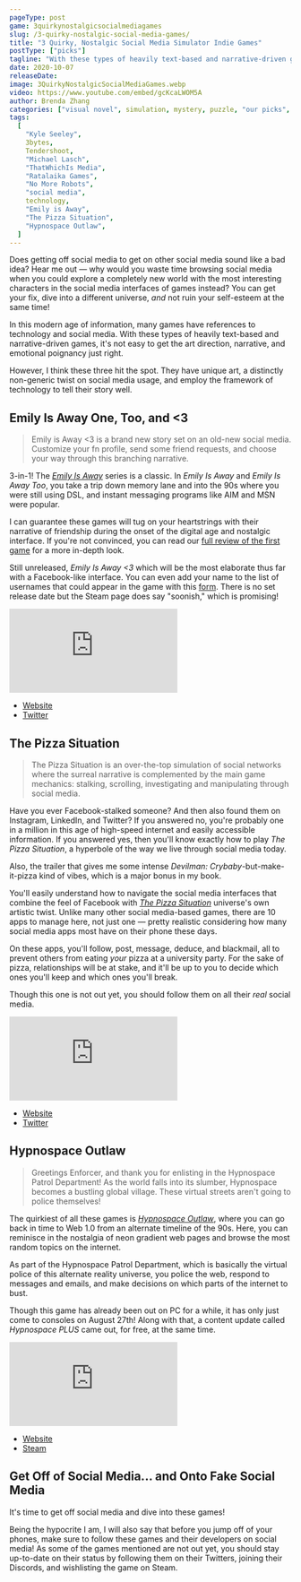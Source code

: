 ```yaml
---
pageType: post
game: 3quirkynostalgicsocialmediagames
slug: /3-quirky-nostalgic-social-media-games/
title: "3 Quirky, Nostalgic Social Media Simulator Indie Games"
postType: ["picks"]
tagline: "With these types of heavily text-based and narrative-driven games, it's not easy to get the art direction, narrative, and emotional poignancy just right. However, I think these ones hit the spot — they have unique art, a distinctly non-generic twist on social media usage, and employ the framework of technology to tell their story well."
date: 2020-10-07
releaseDate:
image: 3QuirkyNostalgicSocialMediaGames.webp
video: https://www.youtube.com/embed/gcKcaLWOM5A
author: Brenda Zhang
categories: ["visual novel", simulation, mystery, puzzle, "our picks", story]
tags:
  [
    "Kyle Seeley",
    3bytes,
    Tendershoot,
    "Michael Lasch",
    "ThatWhichIs Media",
    "Ratalaika Games",
    "No More Robots",
    "social media",
    technology,
    "Emily is Away",
    "The Pizza Situation",
    "Hypnospace Outlaw",
  ]
---
```


Does getting off social media to get on other social media sound like a bad idea? Hear me out — why would you waste time browsing social media when you could explore a completely new world with the most interesting characters in the social media interfaces of games instead? You can get your fix, dive into a different universe, _and_ not ruin your self-esteem at the same time!

In this modern age of information, many games have references to technology and social media. With these types of heavily text-based and narrative-driven games, it's not easy to get the art direction, narrative, and emotional poignancy just right.

However, I think these three hit the spot. They have unique art, a distinctly non-generic twist on social media usage, and employ the framework of technology to tell their story well.

## Emily Is Away One, Too, and <3

> Emily is Away <3 is a brand new story set on an old-new social media. Customize your fn profile, send some friend requests, and choose your way through this branching narrative.

3-in-1! The [_Emily Is Away_](https://indiestorygames.com/heartbreak-emily-is-away) series is a classic. In _Emily Is Away_ and _Emily Is Away Too_, you take a trip down memory lane and into the 90s where you were still using DSL, and instant messaging programs like AIM and MSN were popular.

I can guarantee these games will tug on your heartstrings with their narrative of friendship during the onset of the digital age and nostalgic interface. If you're not convinced, you can read our [full review of the first game](https://indiestorygames.com/heartbreak-emily-is-away) for a more in-depth look.

Still unreleased, _Emily Is Away <3_ which will be the most elaborate thus far with a Facebook-like interface. You can even add your name to the list of usernames that could appear in the game with this [form](https://goo.gl/forms/LNoUnvv3DvUTW2F12). There is no set release date but the Steam page does say "soonish," which is promising!

<iframe loading="lazy" src="https://www.youtube.com/embed/vIpwKLXBpjI?modestbranding=1" frameborder="0" allow="accelerometer; encrypted-media; gyroscope; picture-in-picture" allowfullscreen></iframe>

- [Website](http://emilyisaway.com/)
- [Twitter](https://twitter.com/KyleSeeley23)

## The Pizza Situation

> The Pizza Situation is an over-the-top simulation of social networks where the surreal narrative is complemented by the main game mechanics: stalking, scrolling, investigating and manipulating through social media.

Have you ever Facebook-stalked someone? And then also found them on Instagram, LinkedIn, and Twitter? If you answered no, you're probably one in a million in this age of high-speed internet and easily accessible information. If you answered yes, then you'll know exactly how to play _The Pizza Situation_, a hyperbole of the way we live through social media today.

Also, the trailer that gives me some intense _Devilman: Crybaby_-but-make-it-pizza kind of vibes, which is a major bonus in my book.

You'll easily understand how to navigate the social media interfaces that combine the feel of Facebook with [_The Pizza Situation_](https://thepizzasituation.com) universe's own artistic twist. Unlike many other social media-based games, there are 10 apps to manage here, not just one — pretty realistic considering how many social media apps most have on their phone these days.

On these apps, you'll follow, post, message, deduce, and blackmail, all to prevent others from eating _your_ pizza at a university party. For the sake of pizza, relationships will be at stake, and it'll be up to you to decide which ones you'll keep and which ones you'll break.

Though this one is not out yet, you should follow them on all their _real_ social media.

<iframe loading="lazy" src="https://www.youtube.com/embed/I5Guype1iEU?modestbranding=1" frameborder="0" allow="accelerometer; encrypted-media; gyroscope; picture-in-picture" allowfullscreen></iframe>

- [Website](https://thepizzasituation.com/)
- [Twitter](https://twitter.com/PizzaSituation)

## Hypnospace Outlaw

> Greetings Enforcer, and thank you for enlisting in the Hypnospace Patrol Department! As the world falls into its slumber, Hypnospace becomes a bustling global village. These virtual streets aren't going to police themselves!

The quirkiest of all these games is [_Hypnospace Outlaw_](https://store.steampowered.com/app/844590/Hypnospace_Outlaw/), where you can go back in time to Web 1.0 from an alternate timeline of the 90s. Here, you can reminisce in the nostalgia of neon gradient web pages and browse the most random topics on the internet.

As part of the Hypnospace Patrol Department, which is basically the virtual police of this alternate reality universe, you police the web, respond to messages and emails, and make decisions on which parts of the internet to bust.

Though this game has already been out on PC for a while, it has only just come to consoles on August 27th! Along with that, a content update called _Hypnospace PLUS_ came out, for free, at the same time.

<iframe loading="lazy" src="https://www.youtube.com/embed/tgdVTxbRrb4?modestbranding=1" frameborder="0" allow="accelerometer; encrypted-media; gyroscope; picture-in-picture" allowfullscreen></iframe>

- [Website](http://www.hypnospace.net/)
- [Steam](https://store.steampowered.com/app/844590/Hypnospace_Outlaw/)

## Get Off of Social Media... and Onto Fake Social Media

It's time to get off social media and dive into these games!

Being the hypocrite I am, I will also say that before you jump off of your phones, make sure to follow these games and their developers on social media! As some of the games mentioned are not out yet, you should stay up-to-date on their status by following them on their Twitters, joining their Discords, and wishlisting the game on Steam.
